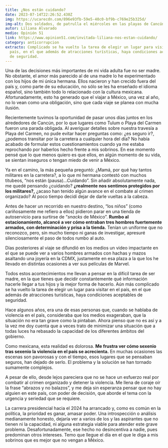 ```yaml
---
title: ¿Nos están cuidando?
date: 2023-07-14T22:26:52.430Z
img: https://ucarecdn.com/896e93fb-59e5-40c0-bf9b-c769e25b325d/
img-alt: Dos soldados, de patrulla el miércoles en las playas de Cancún.
autor: Liliana Alvarado
medio: Opinión 51
link: https://www.opinion51.com/invitada-liliana-nos-estan-cuidando/
category: anticorrupcion
extracto: Complicado se ha vuelto la tarea de elegir un lugar para visitar en el
  país, en el que además de atracciones turísticas, haya condiciones aceptables
  de seguridad.
---
```

Una de las decisiones más importantes de mi vida adulta fue no ser madre. No obstante, el amor más parecido al de una madre lo he experimentado con los hijos de mi única hermana. Ellos nacieron y han crecido fuera del país y, como parte de su educación, no sólo se les ha enseñado el idioma español, sino también todo lo relacionado con la cultura mexicana. Afortunadamente, esto ha generado que el viajar a México, una vez al año, no lo vean como una obligación, sino que cada viaje se planea con mucha ilusión.

Recientemente tuvimos la oportunidad de pasar unos días juntos en los alrededores de Cancún, por lo que lugares como Tulum o Playa del Carmen fueron una parada obligada. Al averiguar detalles sobre nuestra travesía a Playa del Carmen, no pude evitar hacer preguntas como: ¿es seguro ir?, ¿podemos transitar por la carretera a cualquier hora del día? No había acabado de formular estos cuestionamientos cuando ya me estaba reprochando por haberlos hecho frente a mis sobrinos. En ese momento pensé que lo que menos quiero es que ellos, en algún momento de su vida, se sientan inseguros o tengan miedo de venir a México.

Ya en el camino, la más pequeña preguntó: ¿Mamá, por qué hay tantos militares en la carretera?, a lo que mi hermana contestó con muchos titubeos, “nos están (pausa)…Cuidando”. Sin añadir absolutamente nada, me quedé pensando ¿cuidando? **¿realmente nos sentimos protegidos por los militares?,** ¿acaso han tenido algún avance en el combate al crimen organizado? Al poco tiempo decidí dejar de darle vueltas a la cabeza.

Antes de hacer un recorrido en nuestro destino, “los niños” (como cariñosamente me refiero a ellos) pidieron parar en una tienda de autoservicio para surtirse de “*snacks* de México”. **Rumbo al estacionamiento, alcancé a ver cómo entraban tres hombres fuertemente armados, con determinación y prisa a la tienda.** Tenían un uniforme que no reconozco, pero, sin mucho tiempo ni ganas de investigar, apresuré silenciosamente el paso de todos rumbo al auto.

Días posteriores al viaje se difundió en los medios un video impactante en el que se puede ver a varios hombres armados con hachas y mazos asaltando una joyería en la CDMX, justamente en esa plaza a la que los he llevado en distintas ocasiones a ver sus películas de Marvel.

Todos estos acontecimientos me llevan a pensar en la difícil tarea de ser madre, en la que tienes que decidir constantemente qué información hacerle llegar a tus hijos y la mejor forma de hacerlo. Aún más complicado se ha vuelto la tarea de elegir un lugar para visitar en el país, en el que además de atracciones turísticas, haya condiciones aceptables de seguridad.

Hace algunos años, era una de esas personas que, cuando se hablaba de violencia en el país, consideraba que los medios exageraban, que la situación no era tan grave como la pintaban. Ahora pienso que no es así y a la vez me doy cuenta que a veces trato de minimizar una situación que a todas luces ha rebasado la capacidad de los diferentes ámbitos del gobierno.

Como mexicana, esta realidad es dolorosa. **Me frustra ver cómo sexenio tras sexenio la violencia en el país se acrecienta.** En muchas ocasiones las escenas son pavorosas y con el tiempo, esos lugares que se pensaban seguros, han dejado de serlo. El problema y la solución se han tornado sumamente complejos.

A pesar de ello, desde lejos pareciera que no se hace un esfuerzo real por combatir al crimen organizado y detener la violencia. Me llena de coraje oír la frase “abrazos y no balazos”, y me deja sin esperanza pensar que no hay alguien en este país, con poder de decisión, que aborde el tema con la urgencia y seriedad que se requiere.

La carrera presidencial hacia el 2024 ha arrancado y, como es común en la política, la prioridad es ganar, amasar poder. Una introspección o análisis medianamente honesto, dejaría ver a varios de los y las aspirantes que no tienen ni la capacidad, ni alguna estrategia viable para atender este grave problema. Desafortunadamente, ese hecho no desincentiva a nadie, pues predominan otros intereses. Temo que llegue el día en el que le diga a mis sobrinos que es mejor que no vengan a México.